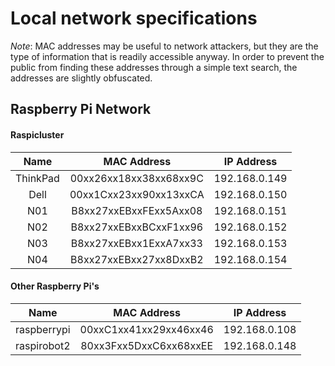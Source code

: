 # Local network specifications

*Note*:  MAC addresses may be useful to network attackers, but they are the type of information that is 
readily accessible anyway.  In order to prevent the public from finding these addresses through a simple
text search, the addresses are slightly obfuscated.

## Raspberry Pi Network

#### Raspicluster

|Name    |MAC Address           |IP Address   |
|:------:|:--------------------:|:-----------:|
|ThinkPad|00xx26xx18xx38xx68xx9C|192.168.0.149|
|Dell    |00xx1Cxx23xx90xx13xxCA|192.168.0.150|
|N01     |B8xx27xxEBxxFExx5Axx08|192.168.0.151|
|N02     |B8xx27xxEBxxBCxxF1xx96|192.168.0.152|
|N03     |B8xx27xxEBxx1ExxA7xx33|192.168.0.153|
|N04     |B8xx27xxEBxx27xx8DxxB2|192.168.0.154|

#### Other Raspberry Pi's

|Name       |MAC Address           |IP Address   |
|:---------:|:--------------------:|:-----------:|
|raspberrypi|00xxC1xx41xx29xx46xx46|192.168.0.108|
|raspirobot2|80xx3Fxx5DxxC6xx68xxEE|192.168.0.148|


